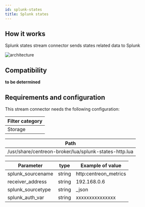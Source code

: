 ```yaml
---
id: splunk-states
title: Splunk states
---
```


## How it works

Splunk states stream connector sends states related data to Splunk

![architecture](../../../assets/integrations/stream-connectors/sc-splunk-states-architecture.png)

## Compatibility

**to be determined**

## Requirements and configuration

This stream connector needs the following configuration:

| Filter category |
| --------------- |
| Storage         |

| Path                                                  |
| ----------------------------------------------------- |
| /usr/share/centreon-broker/lua/splunk-states-http.lua |

| Parameter          | type   | Example of value       |
| ------------------ | ------ | ---------------------- |
| splunk\_sourcename | string | http:centreon\_metrics |
| receiver\_address  | string | 192.168.0.6            |
| splunk\_sourcetype | string | \_json                 |
| splunk\_auth\_var  | string | xxxxxxxxxxxxxxx        |
